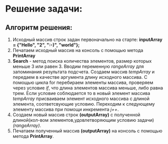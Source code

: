 # Решение задачи: 
## Алгоритм решения: 
1. Исходный массив строк задан первоначально на старте: **inputArray  = {"Hello", "2", ":-)", "world"};**
2. Печатаем исходный массив на консоль с помощью метода **PrintArray**
3. **Search** - метод поиска количества элементов, размер которых меньше 3 или равен 3. Вводим переменную *rangeArray* для запоминания результата подсчета. Создаем массив *tempArray* и передаем в качестве аргумента длину исходного массива. С помощью цикла for перебираем элементы массива, проверяем через условие *if*, что длина элементов массива меньше, либо равна трем. Если условие соблюдается то в новый элемент массива *tempArray* присваиваем элемент исходного массива с длиной элемента, соответсвующие условию. Переходим к следующему элементу массива при помощи инкремента *j++*.
4. Создаем новый массив строк **(outputArray)** с полученной длиной(кол-вом элементов,удовлетворяющим условию задачи) *(rangeArray)*. 
5. Печатаем полученный массив **(outputArray)**  на консоль с помощью метода **PrintArray**.